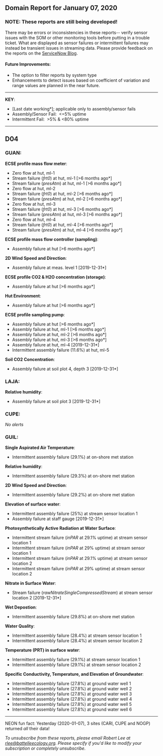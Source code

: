 ## Domain Report for January 07, 2020


### NOTE: These reports are still being developed!
There may be errors or inconsistencies in these reports-- verify sensor issues with the SOM or other monitoring tools before putting in a trouble ticket. What are displayed as sensor failures or intermittent failures may instead be transient issues in streaming data.
Please provide feedback on the reports on the [ServiceNow Blog](https://neon.service-now.com/community?id=community_blog&sys_id=9b4fbe8adbed734017ecf9041d9619be).

#### Future Improvements: 
 - The option to filter reports by system type 
 - Enhancements to detect issues based on coefficient of variation and range values are planned in the near future.

***

**KEY**:

 - [Last date working*]; applicable only to assembly/sensor fails
 - Assembly/Sensor Fail:&nbsp;&nbsp;<=5% uptime
 - Intermittent Fail:&nbsp;&nbsp;>5% & <80% uptime

***
## D04

### GUAN:

**ECSE profile mass flow meter**:
 - Zero flow at hut, ml-1
 - Stream failure (_frt0_) at hut, ml-1 [>6 months ago*]
 - Stream failure (_presAtm_) at hut, ml-1 [>6 months ago*]
 - Zero flow at hut, ml-2
 - Stream failure (_frt0_) at hut, ml-2 [>6 months ago*]
 - Stream failure (_presAtm_) at hut, ml-2 [>6 months ago*]
 - Zero flow at hut, ml-3
 - Stream failure (_frt0_) at hut, ml-3 [>6 months ago*]
 - Stream failure (_presAtm_) at hut, ml-3 [>6 months ago*]
 - Zero flow at hut, ml-4
 - Stream failure (_frt0_) at hut, ml-4 [>6 months ago*]
 - Stream failure (_presAtm_) at hut, ml-4 [>6 months ago*]

**ECSE profile mass flow controller (sampling)**:
 - Assembly failure at hut [>6 months ago*]

**2D Wind Speed and Direction**:
 - Assembly failure at meas. level 1 [2019-12-31*]

**ECSE profile CO2 & H2O concentration (storage)**:
 - Assembly failure at hut [>6 months ago*]

**Hut Environment**:
 - Assembly failure at hut [>6 months ago*]

**ECSE profile sampling pump**:
 - Assembly failure at hut [>6 months ago*]
 - Assembly failure at hut, ml-1 [>6 months ago*]
 - Assembly failure at hut, ml-2 [>6 months ago*]
 - Assembly failure at hut, ml-3 [>6 months ago*]
 - Assembly failure at hut, ml-4 [2019-12-31*]
 - Intermittent assembly failure (11.6%) at hut, ml-5

**Soil CO2 Concentration**:
 - Assembly failure at soil plot 4, depth 3 [2019-12-31*]

### LAJA:

**Relative humidity**:
 - Assembly failure at soil plot 3 [2019-12-31*]

### CUPE:

_No alerts_

### GUIL:

**Single Aspirated Air Temperature**:
 - Intermittent assembly failure (29.1%) at on-shore met station

**Relative humidity**:
 - Intermittent assembly failure (29.3%) at on-shore met station

**2D Wind Speed and Direction**:
 - Intermittent assembly failure (29.2%) at on-shore met station

**Elevation of surface water**:
 - Intermittent assembly failure (25%) at stream sensor location 1
 - Assembly failure at staff gauge [2019-12-31*]

**Photosynthetically Active Radiation at Water Surface**:
 - Intermittent stream failure (_inPAR_ at 29.1% uptime) at stream sensor location 1
 - Intermittent stream failure (_inPAR_ at 29% uptime) at stream sensor location 1
 - Intermittent stream failure (_inPAR_ at 29.1% uptime) at stream sensor location 2
 - Intermittent stream failure (_inPAR_ at 29% uptime) at stream sensor location 2

**Nitrate in Surface Water**:
 - Stream failure (_rawNitrateSingleCompressedStream_) at stream sensor location 2 [2019-12-31*]

**Wet Depostion**:
 - Intermittent assembly failure (29.8%) at on-shore met station

**Water Quality**:
 - Intermittent assembly failure (28.4%) at stream sensor location 1
 - Intermittent assembly failure (28.4%) at stream sensor location 2

**Temperature (PRT) in surface water**:
 - Intermittent assembly failure (29.1%) at stream sensor location 1
 - Intermittent assembly failure (29.1%) at stream sensor location 2

**Specific Conductivity, Temperature, and Elevation of Groundwater**:
 - Intermittent assembly failure (27.8%) at ground water well 1
 - Intermittent assembly failure (27.8%) at ground water well 2
 - Intermittent assembly failure (27.8%) at ground water well 3
 - Intermittent assembly failure (27.8%) at ground water well 4
 - Intermittent assembly failure (27.8%) at ground water well 5
 - Intermittent assembly failure (27.8%) at ground water well 6

***
NEON fun fact: Yesterday (2020-01-07), 3 sites (CARI, CUPE and NOGP) returned _all_ their data!

_To unsubscribe from these reports, please email Robert Lee at rlee@battelleecology.org. Please specify if you'd like to modify your subscription or completely unsubscribe._
